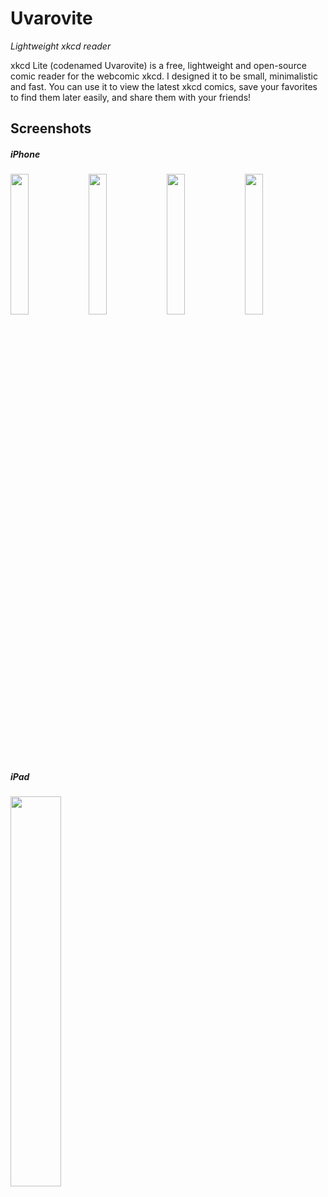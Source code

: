 # Uvarovite
*Lightweight xkcd reader*

xkcd Lite (codenamed Uvarovite) is a free, lightweight and open-source comic reader for the webcomic xkcd. I designed it to be small, minimalistic and fast. You can use it to view the latest xkcd comics, save your favorites to find them later easily, and share them with your friends!


## Screenshots

##### iPhone
<a href="http://tolgaakin.com/Uvarovite/Screenshots/iphone1.png" target="_blank"><img src="http://tolgaakin.com/Uvarovite/Screenshots/iphone1.png" height="#" width="24%"></a>
<a href="http://tolgaakin.com/Uvarovite/Screenshots/iphone2.png" target="_blank"><img src="http://tolgaakin.com/Uvarovite/Screenshots/iphone2.png" height="#" width="24%"></a>
<a href="http://tolgaakin.com/Uvarovite/Screenshots/iphone3.png" target="_blank"><img src="http://tolgaakin.com/Uvarovite/Screenshots/iphone3.png" height="#" width="24%"></a>
<a href="http://tolgaakin.com/Uvarovite/Screenshots/iphone4.png" target="_blank"><img src="http://tolgaakin.com/Uvarovite/Screenshots/iphone4.png" height="#" width="24%"></a>

##### iPad
<a href="http://tolgaakin.com/Uvarovite/Screenshots/ipad1.png"><img src="http://tolgaakin.com/Uvarovite/Screenshots/ipad1.png" height="#" width="40%"></a>
